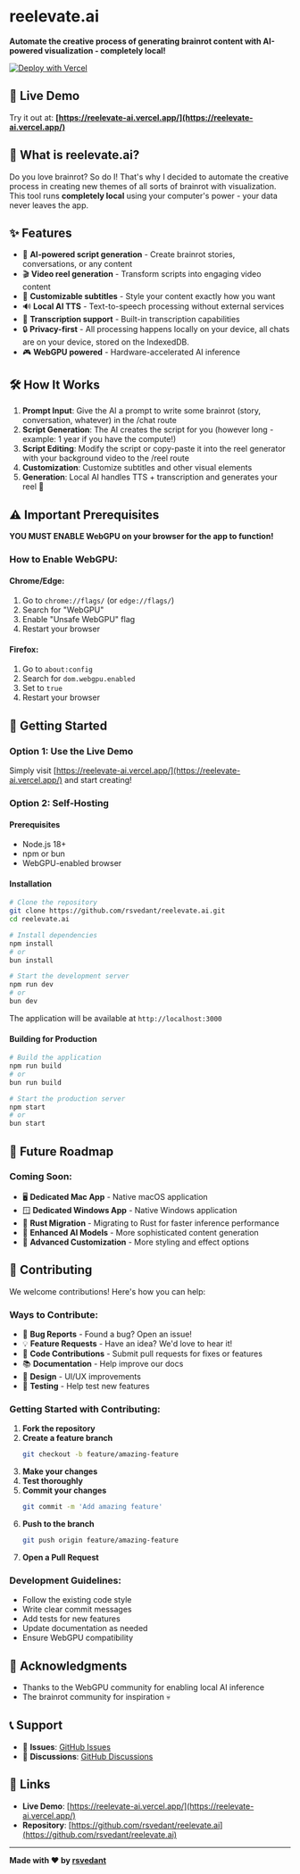 # reelevate.ai

**Automate the creative process of generating brainrot content with AI-powered visualization - completely local!**

[![Deploy with Vercel](https://vercel.com/button)](https://vercel.com/new/clone?repository-url=https://github.com/rsvedant/reelevate.ai)

## 🚀 Live Demo

Try it out at: **[https://reelevate-ai.vercel.app/](https://reelevate-ai.vercel.app/)**

## 🎯 What is reelevate.ai?

Do you love brainrot? So do I! That's why I decided to automate the creative process in creating new themes of all sorts of brainrot with visualization. This tool runs **completely local** using your computer's power - your data never leaves the app.

## ✨ Features

- 🤖 **AI-powered script generation** - Create brainrot stories, conversations, or any content
- 🎬 **Video reel generation** - Transform scripts into engaging video content
- 🎨 **Customizable subtitles** - Style your content exactly how you want
- 🔊 **Local AI TTS** - Text-to-speech processing without external services
- 📝 **Transcription support** - Built-in transcription capabilities
- 🔒 **Privacy-first** - All processing happens locally on your device, all chats are on your device, stored on the IndexedDB.
- 🎮 **WebGPU powered** - Hardware-accelerated AI inference

## 🛠️ How It Works

1. **Prompt Input**: Give the AI a prompt to write some brainrot (story, conversation, whatever) in the /chat route
2. **Script Generation**: The AI creates the script for you (however long - example: 1 year if you have the compute!)
3. **Script Editing**: Modify the script or copy-paste it into the reel generator with your background video to the /reel route
4. **Customization**: Customize subtitles and other visual elements
5. **Generation**: Local AI handles TTS + transcription and generates your reel 🎉

## ⚠️ Important Prerequisites

**YOU MUST ENABLE WebGPU on your browser for the app to function!**

### How to Enable WebGPU:

#### Chrome/Edge:
1. Go to `chrome://flags/` (or `edge://flags/`)
2. Search for "WebGPU"
3. Enable "Unsafe WebGPU" flag
4. Restart your browser

#### Firefox:
1. Go to `about:config`
2. Search for `dom.webgpu.enabled`
3. Set to `true`
4. Restart your browser

## 🚀 Getting Started

### Option 1: Use the Live Demo
Simply visit [https://reelevate-ai.vercel.app/](https://reelevate-ai.vercel.app/) and start creating!

### Option 2: Self-Hosting

#### Prerequisites
- Node.js 18+ 
- npm or bun
- WebGPU-enabled browser

#### Installation

```bash
# Clone the repository
git clone https://github.com/rsvedant/reelevate.ai.git
cd reelevate.ai

# Install dependencies
npm install
# or
bun install

# Start the development server
npm run dev
# or
bun dev
```

The application will be available at `http://localhost:3000`

#### Building for Production

```bash
# Build the application
npm run build
# or
bun run build

# Start the production server
npm start
# or
bun start
```

## 🔮 Future Roadmap

### Coming Soon:
- 🖥️ **Dedicated Mac App** - Native macOS application
- 🪟 **Dedicated Windows App** - Native Windows application
- 🦀 **Rust Migration** - Migrating to Rust for faster inference performance
- 🎯 **Enhanced AI Models** - More sophisticated content generation
- 🎨 **Advanced Customization** - More styling and effect options

## 🤝 Contributing

We welcome contributions! Here's how you can help:

### Ways to Contribute:
- 🐛 **Bug Reports** - Found a bug? Open an issue!
- 💡 **Feature Requests** - Have an idea? We'd love to hear it!
- 🔧 **Code Contributions** - Submit pull requests for fixes or features
- 📚 **Documentation** - Help improve our docs
- 🎨 **Design** - UI/UX improvements
- 🧪 **Testing** - Help test new features

### Getting Started with Contributing:

1. **Fork the repository**
2. **Create a feature branch**
   ```bash
   git checkout -b feature/amazing-feature
   ```
3. **Make your changes**
4. **Test thoroughly**
5. **Commit your changes**
   ```bash
   git commit -m 'Add amazing feature'
   ```
6. **Push to the branch**
   ```bash
   git push origin feature/amazing-feature
   ```
7. **Open a Pull Request**

### Development Guidelines:
- Follow the existing code style
- Write clear commit messages
- Add tests for new features
- Update documentation as needed
- Ensure WebGPU compatibility

## 🙏 Acknowledgments

- Thanks to the WebGPU community for enabling local AI inference
- The brainrot community for inspiration 💀

## 📞 Support

- 🐛 **Issues**: [GitHub Issues](https://github.com/rsvedant/reelevate.ai/issues)
- 💬 **Discussions**: [GitHub Discussions](https://github.com/rsvedant/reelevate.ai/discussions)

## 🔗 Links

- **Live Demo**: [https://reelevate-ai.vercel.app/](https://reelevate-ai.vercel.app/)
- **Repository**: [https://github.com/rsvedant/reelevate.ai](https://github.com/rsvedant/reelevate.ai)

---

**Made with ❤️ by [rsvedant](https://github.com/rsvedant)**
